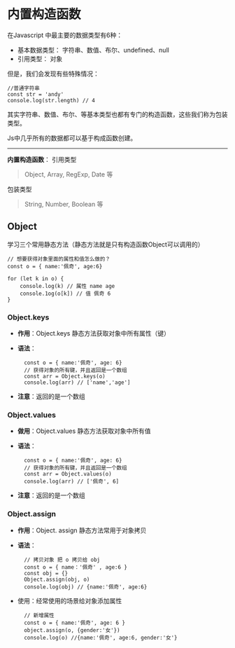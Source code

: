 # 内置构造函数

在Javascript 中最主要的数据类型有6种：

* 基本数据类型：
    字符串、数值、布尔、undefined、null
* 引用类型：
    对象

但是，我们会发现有些特殊情况：

    //普通字符串
    const str = 'andy'
    console.log(str.length) // 4

其实字符串、数值、布尔、等基本类型也都有专门的构造函数，这些我们称为包装类型。

Js中几乎所有的数据都可以基于构成函数创建。

****

**内置构造函数**：
引用类型
> Object, Array, RegExp, Date 等

包装类型
> String, Number, Boolean 等

## Object

学习三个常用静态方法（静态方法就是只有构造函数Object可以调用的）

    // 想要获得对象里面的属性和值怎么做的？
    const o = { name:'佩奇', age:6}

    for (let k in o) {
        console.log(k) // 属性 name age
        console.1og(o[k]) // 值 佩奇 6
    }

### Object.keys

* **作用**：Object.keys 静态方法获取对象中所有属性（键）
* **语法**：

        const o = { name:'佩奇', age: 6}
        // 获得对象的所有键，并且返回是一个数组
        const arr = Object.keys(o)
        console.log(arr) // ['name','age']

* **注意**：返回的是一个数组

### Object.values

* **做用**：Object.values 静态方法获取对象中所有值
* **语法**：

        const o = { name:'佩奇', age: 6}
        // 获得对象的所有键，并且返回是一个数组
        const arr = Object.values(o)
        console.log(arr) // ['佩奇', 6]

* **注意**：返回的是一个数组

### Object.assign

* **作用**：Object. assign 静态方法常用于对象拷贝
* **语法**：

        // 拷贝对象 把 o 拷贝给 obj
        const o = { name：'佩奇' , age:6 }
        const obj = {}
        Object.assign(obj, o)
        console.log(obj) // {name:'佩奇', age:6}

* 使用：经常使用的场景给对象添加属性

        // 新增属性
        const o = { name:'佩奇', age: 6 }
        object.assign(o, {gender:'女'})
        console.log(o) //{name:'佩奇', age:6, gender:'女'}
